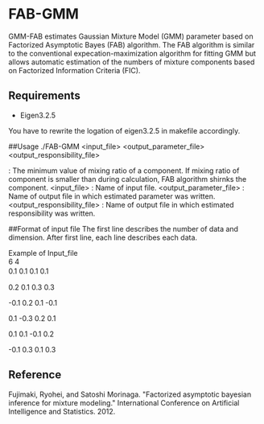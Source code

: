 # FAB-GMM
GMM-FAB estimates Gaussian Mixture Model (GMM) parameter based on Factorized Asymptotic Bayes (FAB) algorithm. 
The FAB algorithm is similar to the conventional expecation-maximization algorithm for fitting GMM but allows automatic estimation of the numbers of mixture components based on Factorized Information Criteria (FIC).

## Requirements
* Eigen3.2.5

You have to rewrite the logation of eigen3.2.5 in makefile accordingly.

##Usage
    ./FAB-GMM <epsilon> <input_file> <output_parameter_file> <output_responsibility_file>

<epsilon>: The minimum value of mixing ratio of a component. If mixing ratio of component is smaller than <epsilon> during calculation, FAB algorithm shirnks the component.
<input_file>      : Name of input file.
<output_parameter_file>  : Name of output file in which estimated parameter was written.
<output_responsibility_file>  : Name of output file in which estimated responsibility was written.

##Format of input file
The first line describes the number of data and dimension.
After first line, each line describes each data.

Example of Input_file  
6 4  
0.1 0.1 0.1 0.1　　

0.2 0.1 0.3 0.3

-0.1 0.2 0.1 -0.1

0.1 -0.3 0.2 0.1

0.1 0.1 -0.1 0.2

-0.1 0.3 0.1 0.3




## Reference
Fujimaki, Ryohei, and Satoshi Morinaga. "Factorized asymptotic bayesian inference for mixture modeling." International Conference on Artificial Intelligence and Statistics. 2012.

